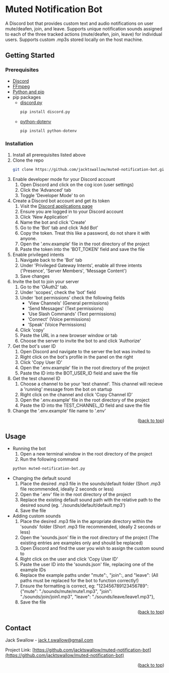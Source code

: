 # Muted Notification Bot
A Discord bot that provides custom text and audio notifications on user mute/deafen, join, and leave. Supports unique notification sounds assigned to each of the three tracked actions (mute/deafen, join, leave) for individual users. Supports custom .mp3s stored locally on the host machine.


<!-- GETTING STARTED -->
## Getting Started

### Prerequisites
* [Discord](https://discord.com/)
* [FFmpeg](https://www.gyan.dev/ffmpeg/builds/)
* [Python and pip](https://packaging.python.org/en/latest/tutorials/installing-packages/)
* pip packages
  * [discord.py](https://discordpy.readthedocs.io/en/stable/intro.html)
    ```sh
    pip install discord.py
    ```
  * [python-dotenv](https://pypi.org/project/python-dotenv/)
    ```sh
    pip install python-dotenv
    ```

### Installation

1. Install all prerequisites listed above
2. Clone the repo
   ```sh
   git clone https://github.com/jacktswallow/muted-notification-bot.git
   ```
3. Enable developer mode for your Discord account
    1. Open Discord and click on the cog icon (user settings)
    2. Click the 'Advanced' tab
    3. Toggle 'Developer Mode' to on
4. Create a Discord bot account and get its token
    1. Visit the [Discord applications page](https://discord.com/developers/applications)
    2. Ensure you are logged in to your Discord account
    3. Click 'New Application'
    4. Name the bot and click 'Create'
    5. Go to the 'Bot' tab and click 'Add Bot'
    6. Copy the token. Treat this like a password, do not share it with anyone.
    7. Open the '.env.example' file in the root directory of the project
    8. Paste the token into the 'BOT_TOKEN' field and save the file
5. Enable privileged intents
    1. Navigate back to the 'Bot' tab
    2. Under 'Privileged Gateway Intents', enable all three intents ('Presence', 'Server Members', 'Message Content')
    3. Save changes
6. Invite the bot to join your server
    1. Go to the 'OAuth2' tab.
    2. Under 'scopes', check the 'bot' field
    3. Under 'bot permissions' check the following fields
        - 'View Channels' (General permissions)
        - 'Send Messages' (Text permissions)
        - 'Use Slash Commands' (Text permissions)
        - 'Connect' (Voice permissions)
        - 'Speak' (Voice Permissions)
    4. Click 'copy'
    5. Paste the URL in a new browser window or tab
    6. Choose the server to invite the bot to and click 'Authorize'
7. Get the bot's user ID
    1. Open Discord and navigate to the server the bot was invited to
    2. Right click on the bot's profile in the panel on the right
    3. Click 'Copy User ID'
    4. Open the '.env.example' file in the root directory of the project
    5. Paste the ID into the BOT_USER_ID field and save the file 
8. Get the test channel ID
    1. Choose a channel to be your 'test channel'. This channel will recieve a 'running' message from the bot on startup
    2. Right click on the channel and click 'Copy Channel ID'
    3. Open the '.env.example' file in the root directory of the project
    4. Paste the ID into the TEST_CHANNEL_ID field and save the file 
9. Change the '.env.example' file name to '.env'
   
<p align="right">(<a href="#readme-top">back to top</a>)</p>



<!-- USAGE EXAMPLES -->
## Usage

- Running the bot
    1. Open a new terminal window in the root directory of the project
    2. Run the following command 
    ```sh
    python muted-notification-bot.py
    ```
- Changing the default sound
    1. Place the desired .mp3 file in the sounds/default folder (Short .mp3 file recommended, ideally 2 seconds or less)
    2. Open the '.env' file in the root directory of the project
    3. Replace the existing default sound path with the relative path to the desired sound (eg. './sounds/default/default.mp3')
    4. Save the file
- Adding custom sounds 
    1. Place the desired .mp3 file in the apropriate directory within the 'sounds' folder (Short .mp3 file recommended, ideally 2 seconds or less)
    2. Open the 'sounds.json' file in the root directory of the project (The existing entries are examples only and should be replaced)
    3. Open Discord and find the user you wish to assign the custom sound to
    4. Right click on the user and click 'Copy User ID'
    5. Paste the user ID into the 'sounds.json' file, replacing one of the example IDs
    6. Replace the example paths under "mute":, "join":, and "leave": (All paths must be replaced for the bot to function correctly!)
    7. Ensure the formatting is correct, eg: "123456789123456789": {"mute": "./sounds/mute/mute1.mp3", "join": "./sounds/join/join1.mp3", "leave": "./sounds/leave/leave1.mp3"},
    8. Save the file

<p align="right">(<a href="#readme-top">back to top</a>)</p>


<!-- CONTACT -->
## Contact
Jack Swallow - jack.t.swallow@gmail.com

Project Link: [https://github.com/jacktswallow/muted-notification-bot](https://github.com/jacktswallow/muted-notification-bot)

<p align="right">(<a href="#readme-top">back to top</a>)</p>

